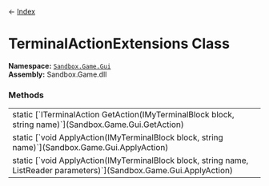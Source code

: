 ← [Index](index)
# TerminalActionExtensions Class
**Namespace:** [`Sandbox.Game.Gui`](Sandbox.Game.Gui)  
**Assembly:** Sandbox.Game.dll  
### Methods
<table style="width: 100%">
<tr><td>static [`ITerminalAction GetAction(IMyTerminalBlock block, string name)`](Sandbox.Game.Gui.GetAction)</td><td></td></tr>
<tr><td>static [`void ApplyAction(IMyTerminalBlock block, string name)`](Sandbox.Game.Gui.ApplyAction)</td><td></td></tr>
<tr><td>static [`void ApplyAction(IMyTerminalBlock block, string name, ListReader<TerminalActionParameter> parameters)`](Sandbox.Game.Gui.ApplyAction)</td><td></td></tr>
</table>
